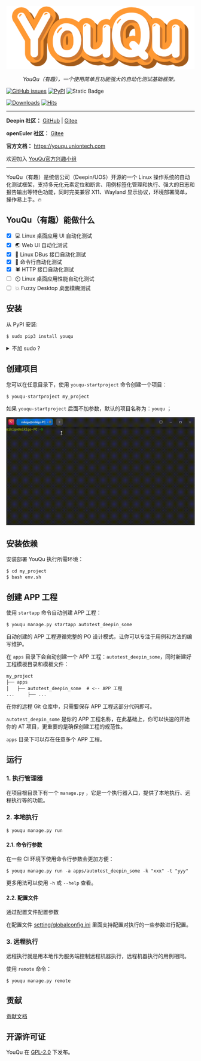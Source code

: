 <p align="center">
  <a href="https://linuxdeepin.github.io/youqu">
    <img src="./docs/assets/logo.png" width="520" alt="YouQu">
  </a>
</p>
<p align="center">
    <em>YouQu（有趣），一个使用简单且功能强大的自动化测试基础框架。</em>
</p>




[![GitHub issues](https://img.shields.io/github/issues/linuxdeepin/youqu?color=%23F79431)](https://github.com/linuxdeepin/youqu/issues)
[![PyPI](https://img.shields.io/pypi/v/youqu?style=flat&logo=github&link=https%3A%2F%2Fpypi.org%2Fproject%2Fyouqu%2F&color=%23F79431)](https://pypi.org/project/youqu/)
![Static Badge](https://img.shields.io/badge/UOS%2FDeepin/openEuler-Platform?style=flat&label=OS&color=%23F79431)

[![Downloads](https://static.pepy.tech/badge/youqu)](https://pepy.tech/project/youqu)
[![Hits](https://hits.sh/github.com/linuxdeepin/youqu.svg?style=flat&label=visitors&color=blue)](https://github.com/linuxdeepin/youqu)

---

**Deepin 社区：** <a href="https://github.com/linuxdeepin/youqu" target="_blank">GitHub</a> | <a href="https://gitee.com/deepin-community/youqu" target="_blank">Gitee</a>

**openEuler 社区：** <a href="https://gitee.com/src-openeuler/youqu" target="_blank">Gitee</a>

**官方文档：** <a href="https://youqu.uniontech.com" target="_blank">https://youqu.uniontech.com</a>

欢迎加入 [YouQu官方兴趣小组](docs/assets/wechat.jpg)

---

YouQu（有趣）是统信公司（Deepin/UOS）开源的一个 Linux 操作系统的自动化测试框架，支持多元化元素定位和断言、用例标签化管理和执行、强大的日志和报告输出等特色功能，同时完美兼容 X11、Wayland 显示协议，环境部署简单，操作易上手。🔥

## YouQu（有趣）能做什么

- [x] 💻 Linux 桌面应用 UI 自动化测试
- [x] 🌏 Web UI 自动化测试
- [x] 🚌 Linux DBus 接口自动化测试
- [x] 🚀 命令行自动化测试
- [x] 🕷️ HTTP 接口自动化测试
- [ ] ⏲️ Linux 桌面应用性能自动化测试
- [ ]    💥 Fuzzy Desktop 桌面模糊测试

## 安装

从 PyPI 安装:


```shell
$ sudo pip3 install youqu
```

<details> 
<summary>不加 sudo ?</summary> 
<pre>
其实不加 sudo 也是可以的：<br>
  pip3 install youqu<br>
但某些情况下可能出现 youqu-startproject 命令无法使用，这是因为不加 sudo 时，安装包路径是在 $HOME/.local/lib/pythonX.X/site-packages，而此路径可能不在环境变量（PATH）中，您可以通过添加环境变量的方式使用 youqu-startproject 命令：<br>
  export PATH=$PATH:$HOME/.local/lib/pythonX.X/site-packages<br>
</pre>
</details>

## 创建项目

您可以在任意目录下，使用 `youqu-startproject` 命令创建一个项目：

```shell
$ youqu-startproject my_project
```

如果 `youqu-startproject` 后面不加参数，默认的项目名称为：`youqu` ；

![](./docs/assets/install.gif)

## 安装依赖

安装部署 YouQu 执行所需环境： 

```shell
$ cd my_project
$ bash env.sh
```

## 创建 APP 工程

使用 `startapp` 命令自动创建 APP 工程：

```shell
$ youqu manage.py startapp autotest_deepin_some
```

自动创建的 APP 工程遵循完整的 PO 设计模式，让你可以专注于用例和方法的编写维护。

在 `apps` 目录下会自动创建一个 APP 工程：`autotest_deepin_some`，同时新建好工程模板目录和模板文件：

```shell
my_project
├── apps
│   ├── autotest_deepin_some  # <-- APP 工程
...     ├── ...
```

在你的远程 Git 仓库中，只需要保存 APP 工程这部分代码即可。

`autotest_deepin_some` 是你的  APP 工程名称，在此基础上，你可以快速的开始你的 AT 项目，更重要的是确保创建工程的规范性。

`apps` 目录下可以存在任意多个 APP 工程。

运行
-------

### 1. 执行管理器

在项目根目录下有一个 `manage.py` ，它是一个执行器入口，提供了本地执行、远程执行等的功能。

### 2. 本地执行


```shell
$ youqu manage.py run
```

#### 2.1. 命令行参数

在一些 CI 环境下使用命令行参数会更加方便：


```shell
$ youqu manage.py run -a apps/autotest_deepin_some -k "xxx" -t "yyy"
```

更多用法可以使用 `-h` 或 `--help` 查看。

#### 2.2. 配置文件

通过配置文件配置参数

在配置文件 [setting/globalconfig.ini](https://github.com/linuxdeepin/youqu/blob/master/setting/globalconfig.ini)  里面支持配置对执行的一些参数进行配置。

### 3. 远程执行

远程执行就是用本地作为服务端控制远程机器执行，远程机器执行的用例相同。

使用 `remote` 命令：


```shell
$ youqu manage.py remote
```

## 贡献

[贡献文档](https://github.com/linuxdeepin/youqu/blob/master/CONTRIBUTING.md) 


## 开源许可证

YouQu 在 [GPL-2.0](https://github.com/linuxdeepin/youqu/blob/master/LICENSE) 下发布。
